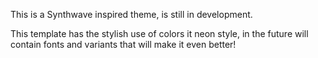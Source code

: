This is a Synthwave inspired theme, is still in development.

This template has the stylish use of colors it neon style, in the future will contain fonts and variants that will make it even better!

